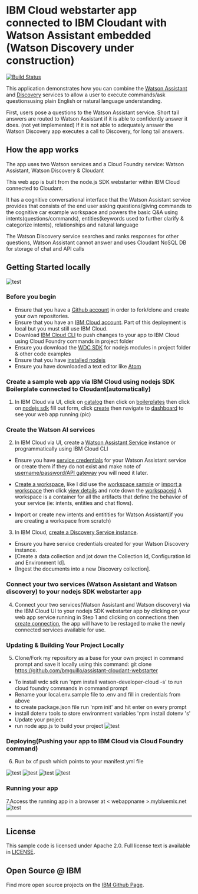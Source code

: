 # IBM Cloud webstarter app connected to IBM Cloudant with Watson Assistant embedded (Watson Discovery under construction)
[![Build Status](https://travis-ci.org/watson-developer-cloud/assistant-with-discovery.svg?branch=master)](http://travis-ci.org/watson-developer-cloud/assistant-with-discovery)

This application demonstrates how you can combine the [Watson Assistant](https://console.bluemix.net/docs/services/conversation/index.html#about) and [Discovery](http://www.ibm.com/watson/developercloud/doc/discovery/#overview) services to allow a user to execute commands/ask questionsusing plain English or natural language understanding. 

First, users pose a questions to the Watson Assistant service. Short tail answers are routed to Watson Assistant if it is able to confidently answer it does. (not yet implemented) If it is not able to adequately answer the Watson Discovery app executes a call to Discovery, for long tail answers.

## How the app works

The app uses two Watson services and a Cloud Foundry service: Watson Assistant, Watson Discovery & Cloudant 

This web app is built from the node.js SDK webstarter within IBM Cloud connected to Cloudant.

It has a cognitive conversational interface that the Watson Assistant service provides that consists of the end user asking questions/giving commands to the cognitive car example workspace and powers the basic Q&A using intents(questions/commands), entities(keywords used to further clarify & categorize intents), relationships and natural language 

The Watson Discovery service searches and ranks responses for other questions, Watson Assistant cannot answer and uses Cloudant NoSQL DB for storage of chat and API calls


## Getting Started locally

![test](https://github.com/bmguillo/assistant-cloudant-webstarter/blob/master/public/img/flow.png)


### Before you begin

-  Ensure that you have a [Github account](https://github.com/) in order to fork/clone and create your own repositories.
-  Ensure that you have an [IBM Cloud account](https://console.bluemix.net/). Part of this deployment is local but you must still use IBM Cloud.
-  Download [IBM Cloud CLI](https://console.bluemix.net/docs/cli/reference/bluemix_cli/get_started.html#getting-started) to push changes to your app to IBM Cloud using Cloud Foundry commands in project folder
-  Ensure you download the [WDC SDK](https://console.bluemix.net/docs/services/watson/running-node-examples.html#running-examples-from-the-node-js-sdk) for nodejs modules in project folder & other code examples
-  Ensure that you have [installed nodejs](https://nodejs.org/)
-  Ensure you have downloaded a text editor like [Atom](https://atom.io/)


<a name="returnlocal">
</a>


 ### Create a sample web app via IBM Cloud using nodejs SDK Boilerplate connected to Cloudant(automatically)
 1.  In IBM Cloud via UI, click on [catalog](https://github.com/bmguillo/assistant-cloudant-webstarter/blob/master/public/img/catalog.png) then click on [boilerplates](https://github.com/bmguillo/assistant-cloudant-webstarter/blob/master/public/img/boilerplate.png) then click on [nodejs sdk](https://github.com/bmguillo/assistant-cloudant-webstarter/blob/master/public/img/nodejswebstarter.png) fill out form, click [create](https://github.com/bmguillo/assistant-cloudant-webstarter/blob/master/public/img/cloudfoundryapp.png) then navigate to [dashboard](https://github.com/bmguillo/assistant-cloudant-webstarter/blob/master/public/img/cloudfoundryapprunning.png) to see your web app running
  (pic)
 
### Create the Watson AI services 

 2. In IBM Cloud via UI, create a [Watson Assistant Service](https://console.bluemix.net/catalog/services/watson-assistant-formerly-conversation/) instance or programmatically using IBM Cloud CLI

  * Ensure you have [service credentials](https://console.bluemix.net/services/conversation/cee5f30d-88a9-4327-93c0-d7c4d9b067c5?paneId=credentials&ace_config=%7B%22region%22%3A%22us-south%22%2C%22orgGuid%22%3A%2262531d4d-5672-449d-b0ec-56f8ff84e9ad%22%2C%22spaceGuid%22%3A%227fb1a1b4-8c0c-460c-9656-70517b3abb92%22%2C%22redirect%22%3A%22https%3A%2F%2Fconsole.bluemix.net%2Fdashboard%2Fapps%2F%22%2C%22bluemixUIVersion%22%3A%22v6%22%2C%22crn%22%3A%22crn%3Av1%3Abluemix%3Apublic%3A%3Aus-south%3As%2F7fb1a1b4-8c0c-460c-9656-70517b3abb92%3Acee5f30d-88a9-4327-93c0-d7c4d9b067c5%3Acf-service-instance%3A%22%2C%22id%22%3A%22cee5f30d-88a9-4327-93c0-d7c4d9b067c5%22%7D&env_id=ibm%3Ayp%3Aus-south) for your Watson Assistant service or create them if they do not exist and make note of [username/password/API gateway](https://github.com/bmguillo/assistant-cloudant-webstarter/blob/master/public/img/watsonapi.png) you will need it later.
  
  * [Create a workspace](https://watson-assistant.ng.bluemix.net/us-south/cee5f30d-88a9-4327-93c0-d7c4d9b067c5/workspaces), like I did use the [workspace sample](https://github.com/bmguillo/assistant-cloudant-webstarter/blob/master/public/img/workspace%20sample.png) or [import a workspace](https://github.com/bmguillo/assistant-cloudant-webstarter/blob/master/public/img/import%20ws.png) then click [view details](https://github.com/bmguillo/assistant-cloudant-webstarter/blob/master/public/img/viewdetailsworkspaceid.png) and note down the [workspaceid](https://github.com/bmguillo/assistant-cloudant-webstarter/blob/master/public/img/workspace.png) A workspace is a container for all the artifacts that define the behavior of your service (ie: intents, entities and chat flows). 
  * Import or create new intents and entitities for Watson Assistant(if you are creating a workspace from scratch)

 3. In IBM Cloud, [create a Discovery Service instance](https://console.bluemix.net/registration/?target=/catalog/services/discovery/).
  * Ensure you have service credentials created for your Watson Discovery instance.
  *  [Create a data collection and jot down the Collection Id, Configuration Id and Environment Id]. 
  * [Ingest the documents into a new Discovery collection].
 
 ### Connect your two services (Watson Assistant and Watson discovery) to your nodejs SDK webstarter app 
 4. Connect your two services(Watson Assistant and Watson discovery) via the IBM Cloud UI to your nodejs SDK webstarter app 
  by clicking on your web app service running in Step 1 and clicking on connections then [create connection](https://github.com/bmguillo/assistant-cloudant-webstarter/blob/master/public/img/cloudfoundryapp.png), the app will have to be restaged to make the newly connected services available for use.

 ### Updating & Building Your Project Locally
  5. Clone/Fork my repository as a base for your own project in command prompt and save it locally using this command:
   git clone https://github.com/bmguillo/assistant-cloudant-webstarter 
   * To install wdc sdk run 'npm install watson-developer-cloud -s' to run cloud foundry commands in command prompt 
   * Rename your local.env.sample file to .env and fill in credentials from above
   * to create package.json file run 'npm init' and hit enter on every prompt
   * install dotenv tools to store environment variables 'npm install dotenv 's'
   * Update your project
   * run node app.js to build your project
   ![test](https://github.com/bmguillo/assistant-cloudant-webstarter/blob/master/public/img/buildapp.png)
  
   ### Deploying(Pushing your app to IBM Cloud via Cloud Foundry command)
   6. Run bx cf push <appname> which points to your manifest.yml file
 
  ![test](https://github.com/bmguillo/assistant-cloudant-webstarter/blob/master/public/img/bindapp.png)
  ![test](https://github.com/bmguillo/assistant-cloudant-webstarter/blob/master/public/img/stageapp.png)
  ![test](https://github.com/bmguillo/assistant-cloudant-webstarter/blob/master/public/img/destroycontainer.png)
  ![test](https://github.com/bmguillo/assistant-cloudant-webstarter/blob/master/public/img/startapp.png)
 
   ### Running your app
   7.Access the running app in a browser at < webappname >.mybluemix.net
   ![test](https://github.com/bmguillo/assistant-cloudant-webstarter/blob/master/public/img/webapp.png)


---




## License

  This sample code is licensed under Apache 2.0.
  Full license text is available in [LICENSE](LICENSE).


## Open Source @ IBM

  Find more open source projects on the
  [IBM Github Page](http://ibm.github.io/).



[cloud_foundry]: https://github.com/cloudfoundry/cli
[getting_started]: https://console.bluemix.net/docs/services/watson/index.html
[Watson Assistant]: https://www.ibm.com/watson/services/conversation/
[discovery]: https://www.ibm.com/watson/services/discovery/

[docs]: http://www.ibm.com/watson/developercloud/conversation/
[sign_up]: https://console.bluemix.net/registration/
